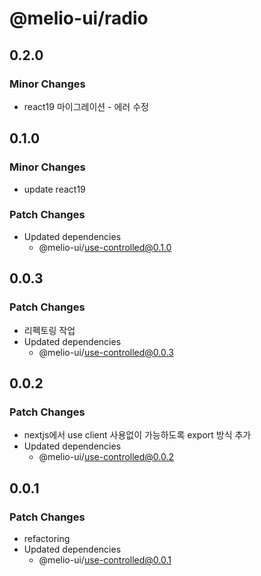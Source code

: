 # @melio-ui/radio

## 0.2.0

### Minor Changes

- react19 마이그레이션 - 에러 수정

## 0.1.0

### Minor Changes

- update react19

### Patch Changes

- Updated dependencies
  - @melio-ui/use-controlled@0.1.0

## 0.0.3

### Patch Changes

- 리펙토링 작업
- Updated dependencies
  - @melio-ui/use-controlled@0.0.3

## 0.0.2

### Patch Changes

- nextjs에서 use client 사용없이 가능하도록 export 방식 추가
- Updated dependencies
  - @melio-ui/use-controlled@0.0.2

## 0.0.1

### Patch Changes

- refactoring
- Updated dependencies
  - @melio-ui/use-controlled@0.0.1
